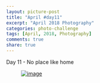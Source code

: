 ```yaml
---
layout: picture-post
title: "April #day11"
excerpt: "April 2018 Photography"
categories: photo-challenge
tags: [April, 2018, Photography]
comments: true
share: true
---
```

Day 11 - No place like home


<figure>
	<a href="{{site.url}}/images/photo-challenge/april-2018/day11.jpeg"><img src="{{site.url}}/images/photo-challenge/april-2018/day11.jpeg" alt="image"></a>
</figure>
